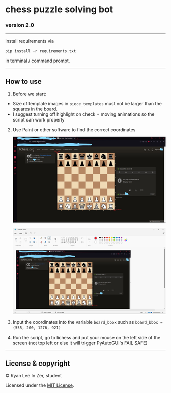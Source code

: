 # chess puzzle solving bot

### version 2.0

---

install requirements via

`pip install -r requirements.txt`

in terminal / command prompt.

---

## How to use

1. Before we start:

-    Size of template images in `piece_templates` must not be larger than the squares in the board.
-    I suggest turning off highlight on check + moving animations so the script can work properly

2. Use Paint or other software to find the correct coordinates

     ![screenshot1](example.jpg)

     ![screenshot2](example2.jpg)

3. Input the coordinates into the variable `board_bbox` such as
   `board_bbox = (555, 200, 1276, 921)`

4. Run the script, go to lichess and put your mouse on the left side of the screen (not top left or else it will trigger PyAutoGUI's FAIL SAFE)

---

## License & copyright

© Ryan Lee In Zer, student

Licensed under the [MIT License](LICENSE).
